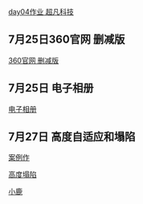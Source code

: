 <a  href="https://wagada.github.io/7.24作业/html/超凡科技.html">day04作业 超凡科技</a>

## 7月25日360官网 删减版
<a  href="https://wagada.github.io/7月25日/html/360官网.html">360官网 删减版</a>

## 7月25日 电子相册
<a  href="https://wagada.github.io/7月25日/html/电子相册.html">电子相册</a>

## 7月27日 高度自适应和塌陷
<a  href="https://wagada.github.io/7月27日高度自适应/html/day09案例作业.html">案例作</a>

<a  href="https://wagada.github.io/7月27日高度自适应/html/高度塌陷.html">高度塌陷</a>

<a  href="https://wagada.github.io/7月27日高度自适应/html/小鹿.html">小鹿</a>